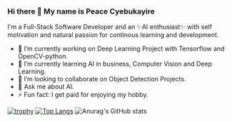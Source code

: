 ### Hi there 👋 My name is Peace Cyebukayire

I'm a Full-Stack Software Developer and an ✨AI enthusiast✨ with self motivation and natural passion 
for continous learning and development.

- 🔭 I’m currently working on Deep Learning Project with Tensorflow and OpenCV-python.
- 🌱 I’m currently learning AI in business, Computer Vision and Deep Learning.
- 👯 I’m looking to collaborate on Object Detection Projects.
- 💬 Ask me about AI.
- ⚡ Fun fact: I get paid for enjoying my hobby.


[![trophy](https://github-profile-trophy.vercel.app/?username=Cyebukayire&theme=nord&margin-w=40&margin-h=40)](https://github.com/Cyebukayire)
[![Top Langs](https://github-readme-stats.vercel.app/api/top-langs/?username=Cyebukayire&theme=radical&layout=compact)](https://github.com/anuraghazra/github-readme-stats)
![Anurag's GitHub stats](https://github-readme-stats.vercel.app/api?username=Cyebukayire&margin-w=20&show_icons=true&theme=radical)

<!-- [![willianrod's wakatime stats](https://github-readme-stats.vercel.app/api/wakatime?username=Cyebukayire&theme=nord)](https://github.com/anuraghazra/github-readme-stats) -->
